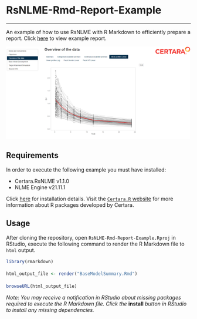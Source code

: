 # RsNLME-Rmd-Report-Example

----

An example of how to use RsNLME with R Markdown to efficiently prepare a report.  Click [here](BaseModelSummary.html) to view example report.

![](img/overview_screenshot.png)

## Requirements

In order to execute the following example you must have installed:

* Certara.RsNLME v1.1.0
* NLME Engine v21.11.1

Click [here](https://certara.github.io/R-RsNLME/articles/installation.html) for installation details. Visit the [`Certara.R` website](https://certara.github.io/R-Certara/) for more information about R packages developed by Certara.

## Usage

After cloning the repository, open `RsNLME-Rmd-Report-Example.Rproj` in RStudio, execute the following command to render the R Markdown file to `html` output.

``` r
library(rmarkdown)

html_output_file <- render("BaseModelSummary.Rmd")

browseURL(html_output_file)
```

*Note: You may receive a notification in RStudio about missing packages required to execute the R Markdown file. Click the* **install** *button in RStudio to install any missing dependencies.*
